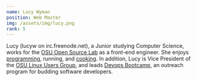 ```yaml
---
name: Lucy Wyman
position: Web Master
img: /assets/img/lucy.png
rank: 5
---
```


Lucy (lucyw on irc.freenode.net), a Junior studying Computer Science, 
works for the [OSU Open Source Lab](http://osuosl.org)
as a front-end engineer.  She enjoys [programming](http://github.com/lucywyman), running, and 
[cooking](http://github.com/lucywyman/recipes). In addition, Lucy is Vice President of the 
[OSU Linux Users Group](http://lug.oregonstate.edu), and leads 
[Devops Bootcamp](http://devopsbootcamp.osuosl.org), an outreach program for budding 
software developers.
